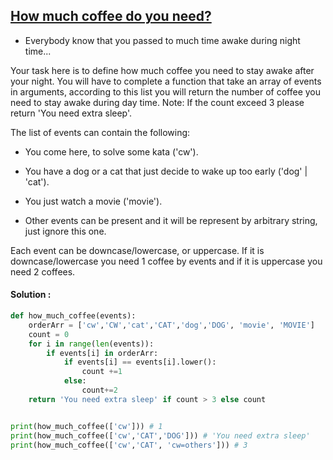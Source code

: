 ## [How much coffee do you need?](https://www.codewars.com/kata/57de78848a8b8df8f10005b1)

- Everybody know that you passed to much time awake during night time...

Your task here is to define how much coffee you need to stay awake after your night. You will have to complete a function that take an array of events in arguments, according to this list you will return the number of coffee you need to stay awake during day time. Note: If the count exceed 3 please return 'You need extra sleep'.

The list of events can contain the following:

- You come here, to solve some kata ('cw').

- You have a dog or a cat that just decide to wake up too early ('dog' | 'cat').

- You just watch a movie ('movie').

- Other events can be present and it will be represent by arbitrary string, just ignore this one.

Each event can be downcase/lowercase, or uppercase. If it is downcase/lowercase you need 1 coffee by events and if it is uppercase you need 2 coffees.

#### Solution :

```python
def how_much_coffee(events):
    orderArr = ['cw','CW','cat','CAT','dog','DOG', 'movie', 'MOVIE']
    count = 0
    for i in range(len(events)):
        if events[i] in orderArr:
            if events[i] == events[i].lower():
                count +=1
            else:
                count+=2
    return 'You need extra sleep' if count > 3 else count


print(how_much_coffee(['cw'])) # 1
print(how_much_coffee(['cw','CAT','DOG'])) # 'You need extra sleep'
print(how_much_coffee(['cw','CAT', 'cw=others'])) # 3

```
